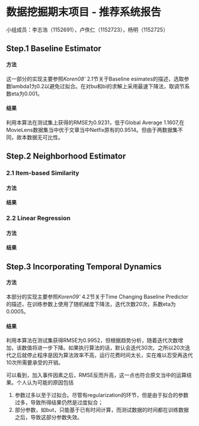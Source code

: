 数据挖掘期末项目 - 推荐系统报告
=====================
小组成员：李志浩（1152691），卢佚仁（1152723），杨明（1152725）

## Step.1 Baseline Estimator
#### 方法
这一部分的实现主要参照*Koren08'* 2.1节关于Baseline esimates的描述，选取参数lambda1为0.2以避免过拟合。在对bu和bi的求解上采用最速下降法，取调节系数eta为0.001。

#### 结果
利用本算法在测试集上获得的RMSE为0.9231，低于Global Average 1.1607,在MovieLens数据集当中优于文章当中Netfix原有的0.9514。但由于两数据集不同，故本数据无可比性。

## Step.2 Neighborhood Estimator
### 2.1 Item-based Similarity
#### 方法
#### 结果
### 2.2 Linear Regression
#### 方法
#### 结果
## Step.3 Incorporating Temporal Dynamics
#### 方法
本部分的实现主要参照*Koren09'* 4.2节关于Time Changing Baseline Predictor的描述，在训练参数上使用了随机梯度下降法，迭代次数20次，系数eta为0.0005。

#### 结果
利用本算法在测试集获得RMSE为0.9952，但根据趋势分析，随着迭代次数增加，该数值将进一步下降。如果执行算法的话，默认会迭代30次。之所以20次迭代之后就停止程序是因为算法效率不高，运行花费时间太长，实在难以忍受再迭代10次所需要承受的开销。

可以看到，加入事件因素之后，RMSE反而升高，这一点也符合原文当中的运算结果。个人认为可能的原因包括

1. 参数过多以至于过拟合。尽管有regularization的环节，但是由于拟合的参数过多，导致所得结果仍然是过度拟合；
2. 部分参数，如but，只能基于已有时间计算，而测试数据的时间都在训练数据之后，导致这部分参数失效。

